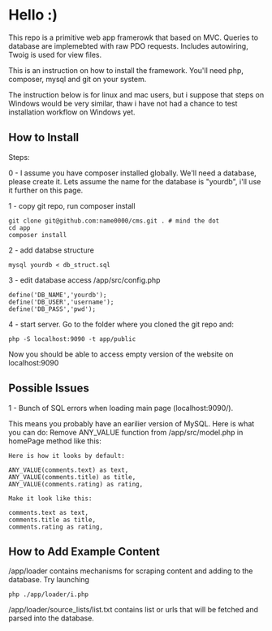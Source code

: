 # Hello :)

This repo is a primitive web app framerowk that based on MVC.
Queries to database are implemebted with raw PDO requests.
Includes autowiring, Twoig is used for view files.

This is an instruction on how to install the framework. You'll need php, composer, mysql and git on your system. 

The instruction below is for linux and mac users, but i suppose that steps on Windows would be very similar, thaw i have not had a chance to test installation workflow on Windows yet.

## How to Install

Steps: 

0 - I assume you have composer installed globally. 
We'll need a database, please create it. Lets assume the name for the database is "yourdb", i'll use it further on this page.

1 - copy git repo, run composer install

```
git clone git@github.com:name0000/cms.git . # mind the dot
cd app
composer install
```

2 - add databse structure
```
mysql yourdb < db_struct.sql
```
3 - edit database access /app/src/config.php

```
define('DB_NAME','yourdb'); 
define('DB_USER','username');
define('DB_PASS','pwd');
```

4 - start server. Go to the folder where you cloned the git repo and:
```
php -S localhost:9090 -t app/public
```

Now you should be able to access empty version of the website on localhost:9090


## Possible Issues

1 - Bunch of SQL errors when loading main page (localhost:9090/).

This means you probably have an earilier version of MySQL. Here is what you can do:
Remove ANY_VALUE function from /app/src/model.php in homePage method like this:

```
Here is how it looks by default:

ANY_VALUE(comments.text) as text,
ANY_VALUE(comments.title) as title,
ANY_VALUE(comments.rating) as rating,

Make it look like this:

comments.text as text,
comments.title as title,
comments.rating as rating,
```

## How to Add Example Content

/app/loader contains mechanisms for scraping content and adding to the database. 
Try launching 
```
php ./app/loader/i.php
```
/app/loader/source_lists/list.txt contains list or urls that will be fetched and parsed into the database. 